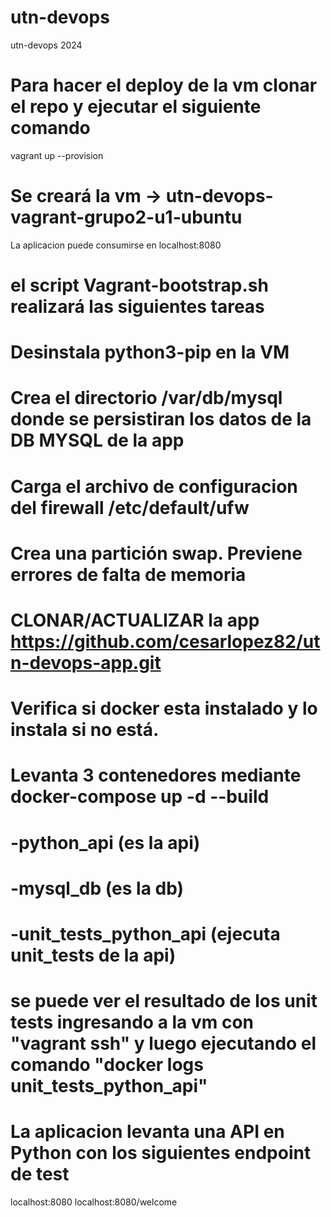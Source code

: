 # utn-devops
utn-devops 2024

# Para hacer el deploy de la vm clonar el repo y ejecutar el siguiente comando
vagrant up --provision

# Se creará la vm -> utn-devops-vagrant-grupo2-u1-ubuntu
La aplicacion puede consumirse en localhost:8080

# el script Vagrant-bootstrap.sh realizará las siguientes tareas
#   Desinstala python3-pip en la VM 
#   Crea el directorio /var/db/mysql donde se persistiran los datos de la DB MYSQL de la app
#   Carga el archivo de configuracion del firewall /etc/default/ufw
#   Crea una partición swap. Previene errores de falta de memoria
#   CLONAR/ACTUALIZAR la app https://github.com/cesarlopez82/utn-devops-app.git
#   Verifica si docker esta instalado y lo instala si no está.
#   Levanta 3 contenedores mediante docker-compose up -d --build
#   -python_api     (es la api)
#   -mysql_db       (es la db)
#   -unit_tests_python_api  (ejecuta unit_tests de la api)
#   se puede ver el resultado de los unit tests ingresando a la vm con "vagrant ssh" y luego ejecutando el comando "docker logs unit_tests_python_api"
 


# La aplicacion levanta una API en Python con los siguientes endpoint de test
localhost:8080
localhost:8080/welcome
